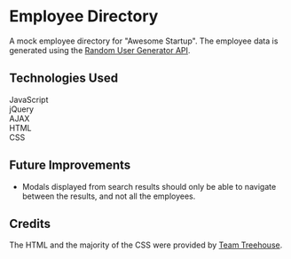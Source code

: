 # Employee Directory
A mock employee directory for "Awesome Startup". The employee data is generated using the [Random User Generator API](https://randomuser.me/).

## Technologies Used
JavaScript  
jQuery  
AJAX  
HTML  
CSS  

## Future Improvements
- Modals displayed from search results should only be able to navigate between the results, and not all the employees.

## Credits
The HTML and the majority of the CSS were provided by [Team Treehouse](https://teamtreehouse.com).